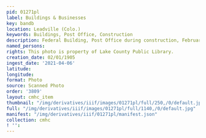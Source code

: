 ```yaml
---
pid: 01271pl
label: Buildings & Businesses
key: bandb
location: Leadville (Colo.)
keywords: Buildings, Post Office, Construction
description: Federal Building, Post Office during construction, February 1, 1905
named_persons: 
rights: This photo is property of Lake County Public Library.
creation_date: 02/01/1905
ingest_date: '2021-04-06'
latitude: 
longitude: 
format: Photo
source: Scanned Photo
order: '3809'
layout: cmhc_item
thumbnail: "/img/derivatives/iiif/images/01271pl/full/250,/0/default.jpg"
full: "/img/derivatives/iiif/images/01271pl/full/1140,/0/default.jpg"
manifest: "/img/derivatives/iiif/01271pl/manifest.json"
collection: cmhc
! '': 
---
```

